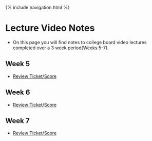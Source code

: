 {% include navigation.html %}
 
# Lecture Video Notes

- On this page you will find notes to college board video lectures completed over a 3 week period(Weeks 5-7).

 
## Week 5


- [Review Ticket/Score](https://github.com/GavinYWu/kylies-disciples2/issues/7#issue-1209094038)

## Week 6



- [Review Ticket/Score](https://github.com/GavinYWu/kylies-disciples2/issues/7#issuecomment-1104340873)


## Week 7


- [Review Ticket/Score](https://github.com/GavinYWu/kylies-disciples2/issues/7#issuecomment-1104341057)


